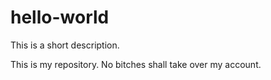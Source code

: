 # hello-world
This is a short description.

This is my repository. No bitches shall take over my account.
